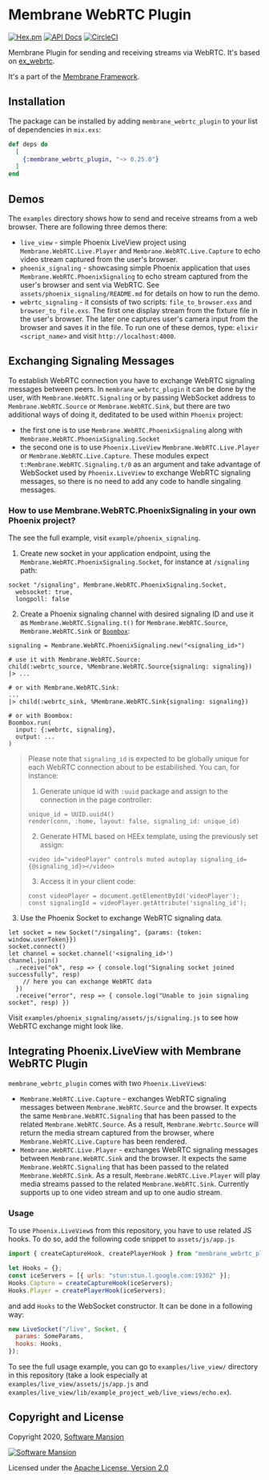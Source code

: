 # Membrane WebRTC Plugin

[![Hex.pm](https://img.shields.io/hexpm/v/membrane_webrtc_plugin.svg)](https://hex.pm/packages/membrane_webrtc_plugin)
[![API Docs](https://img.shields.io/badge/api-docs-yellow.svg?style=flat)](https://hexdocs.pm/membrane_webrtc_plugin)
[![CircleCI](https://circleci.com/gh/membraneframework/membrane_webrtc_plugin.svg?style=svg)](https://circleci.com/gh/membraneframework/membrane_webrtc_plugin)

Membrane Plugin for sending and receiving streams via WebRTC. It's based on [ex_webrtc](https://github.com/elixir-webrtc/ex_webrtc).

It's a part of the [Membrane Framework](https://membrane.stream).

## Installation

The package can be installed by adding `membrane_webrtc_plugin` to your list of dependencies in `mix.exs`:

```elixir
def deps do
  [
    {:membrane_webrtc_plugin, "~> 0.25.0"}
  ]
end
```

## Demos

The `examples` directory shows how to send and receive streams from a web browser.
There are following three demos there:
* `live_view` - simple Phoenix LiveView project using `Membrane.WebRTC.Live.Player` and `Membrane.WebRTC.Live.Capture` to echo video stream
captured from the user's browser.
* `phoenix_signaling` - showcasing simple Phoenix application that uses `Membrane.WebRTC.PhoenixSignaling` to echo stream captured
from the user's browser and sent via WebRTC. See `assets/phoenix_signaling/README.md` for details on how to run the demo.
* `webrtc_signaling` - it consists of two scripts: `file_to_browser.exs` and `browser_to_file.exs`. The first one display stream from
the fixture file in the user's browser. The later one captures user's camera input from the browser and saves it in the file.
To run one of these demos, type: `elixir <script_name>` and visit `http://localhost:4000`.

## Exchanging Signaling Messages

To establish WebRTC connection you have to exchange WebRTC signaling messages between peers. 
In `membrane_webrtc_plugin` it can be done by the user, with `Membrane.WebRTC.Signaling` or by passing WebSocket address to 
`Membrane.WebRTC.Source` or `Membrane.WebRTC.Sink`, but there are two additional ways of doing it, deditated to be used within
`Phoenix` project: 
 - the first one is to use `Membrane.WebRTC.PhoenixSignaling` along with `Membrane.WebRTC.PhoenixSignaling.Socket`
 - the second one is to use `Phoenix.LiveView` `Membrane.WebRTC.Live.Player` or `Membrane.WebRTC.Live.Capture`. These modules expect
 `t:Membrane.WebRTC.Signaling.t/0` as an argument and take advantage of WebSocket used by `Phoenix.LiveView` to exchange WebRTC 
 signaling messages, so there is no need to add any code to handle singaling messages.

### How to use Membrane.WebRTC.PhoenixSignaling in your own Phoenix project?

The see the full example, visit `example/phoenix_signaling`.

1. Create new socket in your application endpoint, using the `Membrane.WebRTC.PhoenixSignaling.Socket`, for instance at `/signaling` path:
```
socket "/signaling", Membrane.WebRTC.PhoenixSignaling.Socket,
  websocket: true,
  longpoll: false
```
2. Create a Phoenix signaling channel with desired signaling ID and use it as `Membrane.WebRTC.Signaling.t()`
for `Membrane.WebRTC.Source`, `Membrane.WebRTC.Sink` or [`Boombox`](https://github.com/membraneframework/boombox):
```
signaling = Membrane.WebRTC.PhoenixSignaling.new("<signaling_id>")

# use it with Membrane.WebRTC.Source:
child(:webrtc_source, %Membrane.WebRTC.Source{signaling: signaling})
|> ...

# or with Membrane.WebRTC.Sink:
...
|> child(:webrtc_sink, %Membrane.WebRTC.Sink{signaling: signaling})

# or with Boombox:
Boombox.run(
  input: {:webrtc, signaling},
  output: ...
)
```

>Please note that `signaling_id` is expected to be globally unique for each WebRTC connection about to be
>estabilished. You can, for instance:
>1. Generate unique id with `:uuid` package and assign to the connection in the page controller:
>```
>unique_id = UUID.uuid4()
>render(conn, :home, layout: false, signaling_id: unique_id)
>```
>
>2. Generate HTML based on HEEx template, using the previously set assign:
>```
><video id="videoPlayer" controls muted autoplay signaling_id={@signaling_id}></video>
>```
>
>3. Access it in your client code:
>```
>const videoPlayer = document.getElementById('videoPlayer');
>const signalingId = videoPlayer.getAttribute('signaling_id');
>```


3. Use the Phoenix Socket to exchange WebRTC signaling data.
```
let socket = new Socket("/singaling", {params: {token: window.userToken}})
socket.connect()
let channel = socket.channel('<signaling_id>')
channel.join()
  .receive("ok", resp => { console.log("Signaling socket joined successfully", resp)
    // here you can exchange WebRTC data
  })
  .receive("error", resp => { console.log("Unable to join signaling socket", resp) })
```

Visit `examples/phoenix_signaling/assets/js/signaling.js` to see how WebRTC exchange might look like.

## Integrating Phoenix.LiveView with Membrane WebRTC Plugin

`membrane_webrtc_plugin` comes with two `Phoenix.LiveView`s: 
 - `Membrane.WebRTC.Live.Capture` - exchanges WebRTC signaling messages between `Membrane.WebRTC.Source` and the browser. It 
 expects the same `Membrane.WebRTC.Signaling` that has been passed to the related `Membrane.WebRTC.Source`. As a result, 
 `Membrane.Webrtc.Source` will return the media stream captured from the browser, where `Membrane.WebRTC.Live.Capture` has been 
 rendered.
 - `Membrane.WebRTC.Live.Player` - exchanges WebRTC signaling messages between `Membrane.WebRTC.Sink` and the browser. It 
 expects the same `Membrane.WebRTC.Signaling` that has been passed to the related `Membrane.WebRTC.Sink`. As a result, 
 `Membrane.WebRTC.Live.Player` will play media streams passed to the related `Membrane.WebRTC.Sink`. Currently supports up 
 to one video stream and up to one audio stream.

### Usage 

To use `Phoenix.LiveView`s from this repository, you have to use related JS hooks. To do so, add the following code snippet to `assets/js/app.js`

```js
import { createCaptureHook, createPlayerHook } from "membrane_webrtc_plugin";

let Hooks = {};
const iceServers = [{ urls: "stun:stun.l.google.com:19302" }];
Hooks.Capture = createCaptureHook(iceServers);
Hooks.Player = createPlayerHook(iceServers);
```

and add `Hooks` to the WebSocket constructor. It can be done in a following way:

```js
new LiveSocket("/live", Socket, {
  params: SomeParams,
  hooks: Hooks,
});
```

To see the full usage example, you can go to `examples/live_view/` directory in this repository (take a look especially at `examples/live_view/assets/js/app.js` and `examples/live_view/lib/example_project_web/live_views/echo.ex`).

## Copyright and License

Copyright 2020, [Software Mansion](https://swmansion.com/?utm_source=git&utm_medium=readme&utm_campaign=membrane_webrtc_plugin)

[![Software Mansion](https://logo.swmansion.com/logo?color=white&variant=desktop&width=200&tag=membrane-github)](https://swmansion.com/?utm_source=git&utm_medium=readme&utm_campaign=membrane_webrtc_plugin)

Licensed under the [Apache License, Version 2.0](LICENSE)
